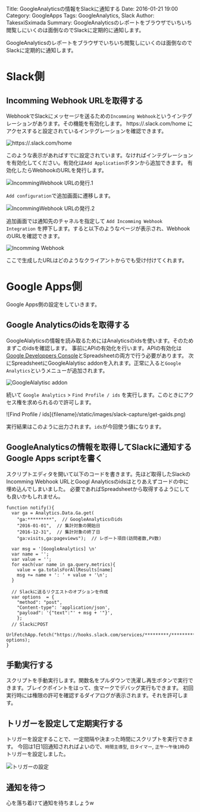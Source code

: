 Title: GoogleAnalyticsの情報をSlackに通知する
Date: 2016-01-21 19:00
Category: GoogleApps
Tags: GoogleAnalytics, Slack
Author: TakesxiSximada
Summary: GoogleAnalyticsのレポートをブラウザでいちいち閲覧しにいくのは面倒なのでSlackに定期的に通知します。

GoogleAnalyticsのレポートをブラウザでいちいち閲覧しにいくのは面倒なのでSlackに定期的に通知します。

# Slack側

## Incomming Webhook URLを取得する

WebhookでSlackにメッセージを送るための`Incomming Webhook`というインテグレーションがあります。その機能を有効化します。
https://<YOUR-DOMAIN>.slack.com/home にアクセスすると設定されているインテグレーションを確認できます。

![https://<YOUR-DOMAIN>.slack.com/home]({filename}/static/images/slack-capture/intergrations-incomming-webhook.png)

このような表示があればすでに設定されています。なければインテグレーションを有効化してください。有効化は`Add Application`ボタンから追加できます。
有効化したらWebhookのURLを発行します。

![IncommingWebhook URLの発行.1]({filename}/static/images/slack-capture/add-configuration-incomming-webhook.png)

`Add configuration`で追加画面に遷移します。

![IncommingWebhook URLの発行.2]({filename}/static/images/slack-capture/add-incomming-webhook-integration.png)

追加画面では通知先のチャネルを指定して `Add Incomming Webhook Integration` を押下します。すると以下のようなページが表示され、WebhookのURLを確認できます。

![Incomming Webhook]({filename}/static/images/slack-capture/webhook-url.png)

ここで生成したURLはどのようなクライアントからでも受け付けてくれます。

# Google Apps側

Google Apps側の設定をしていきます。

## Google Analyticsのidsを取得する

GoogleAlalyticsの情報を読み取るためにはAnalyticsのidsを使います。そのためまずこのidsを確認します。
事前にAPIの有効化を行います。APIの有効化は[Google Developpers Console](https://console.developers.google.com/apis/library)とSpreadsheetの両方で行う必要があります。
次にSpreadsheetにGoogleAlalytisc addonを入れます。正常に入ると`Google Analytics`というメニューが追加されます。

![GoogleAlalytisc addon]({filename}/static/images/google-spread-sheet-capture/google-spreadsheet-google-analytics-addon.png)

続いて `Google Analytics` > `Find Profile / ids` を実行します。このときにアクセス権を求められるので許可します。

![Find Profile / ids]{filename}/static/images/slack-capture/get-gaids.png)

実行結果はこのように出力されます。`ids`が今回使う値になります。

## GoogleAnalyticsの情報を取得してSlackに通知するGoogle Apps scriptを書く

スクリプトエディタを開いて以下のコードを書きます。先ほど取得したSlackのIncomming Webhook URLとGoogl Analyticsのidsはとりあえずコードの中に埋め込んでしまいました。
必要であればSpreadsheetから取得するようにしても良いかもしれません。

```
function notify(){
  var ga = Analytics.Data.Ga.get(
    "ga:*********",  // GoogleAnalyticsのids
    "2016-01-01",  // 集計対象の開始日
    "2016-12-31",  // 集計対象の終了日
    "ga:visits,ga:pageviews");  // レポート項目(訪問者数,PV数)

  var msg = '[GoogleAnalytics] \n'
  var name = '';
  var value = '';
  for each(var name in ga.query.metrics){
    value = ga.totalsForAllResults[name]
    msg += name + ': ' + value + '\n';
  }

  // Slackに送るリクエストのオプションを作成
  var options  = {
    "method": "post",
    "Content-type": 'application/json',
    "payload": '{"text":"' + msg + '"}',
    };
  // SlackにPOST
  UrlFetchApp.fetch("https://hooks.slack.com/services/*********/*********/************************", options);
}
```

## 手動実行する

スクリプトを手動実行します。関数名をプルダウンで洗濯し再生ボタンで実行できます。ブレイクポイントをはって、虫マークでデバッグ実行もできます。
初回実行時には権限の許可を確認するダイアログが表示されます。それを許可します。

## トリガーを設定して定期実行する

トリガーを設定することで、一定間隔や決まった時間にスクリプトを実行できます。
今回は1日1回通知されればよいので、`時間主導型`, `日タイマー`, `正午〜午後1時`のトリガーを設定しました。

![トリガーの設定]({filename}/static/images/google-spread-sheet-capture/current_trigger.png)

## 通知を待つ

心を落ち着けて通知を待ちましょうw
